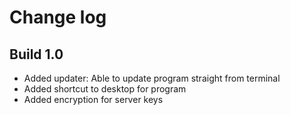 # Change log

## Build 1.0
- Added updater: Able to update program straight from terminal
- Added shortcut to desktop for program
- Added encryption for server keys